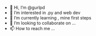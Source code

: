 - 👋 Hi, I’m @gurlpd
- 👀 I’m interested in .py and web dev
- 🌱 I’m currently learning , mine first steps
- 💞️ I’m looking to collaborate on ...
- 📫 How to reach me ...

<!---
gurlpd/gurlpd is a ✨ special ✨ repository because its `README.md` (this file) appears on your GitHub profile.
You can click the Preview link to take a look at your changes.
--->
